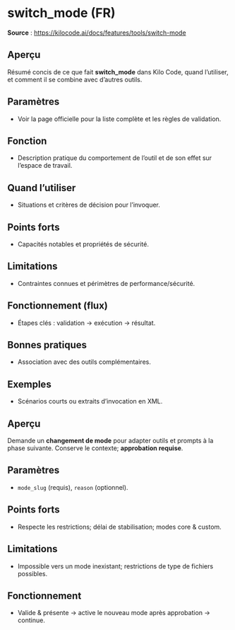 # switch_mode (FR)

**Source** : https://kilocode.ai/docs/features/tools/switch-mode

## Aperçu
Résumé concis de ce que fait **switch_mode** dans Kilo Code, quand l’utiliser, et comment il se combine avec d’autres outils.

## Paramètres
- Voir la page officielle pour la liste complète et les règles de validation.

## Fonction
- Description pratique du comportement de l’outil et de son effet sur l’espace de travail.

## Quand l’utiliser
- Situations et critères de décision pour l’invoquer.

## Points forts
- Capacités notables et propriétés de sécurité.

## Limitations
- Contraintes connues et périmètres de performance/sécurité.

## Fonctionnement (flux)
- Étapes clés : validation → exécution → résultat.

## Bonnes pratiques
- Association avec des outils complémentaires.

## Exemples
- Scénarios courts ou extraits d’invocation en XML.

## Aperçu
Demande un **changement de mode** pour adapter outils et prompts à la phase suivante. Conserve le contexte; **approbation requise**.

## Paramètres
- `mode_slug` (requis), `reason` (optionnel).

## Points forts
- Respecte les restrictions; délai de stabilisation; modes core & custom.

## Limitations
- Impossible vers un mode inexistant; restrictions de type de fichiers possibles.

## Fonctionnement
- Valide & présente → active le nouveau mode après approbation → continue.
